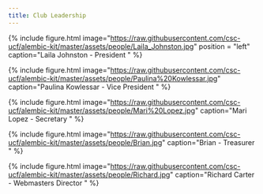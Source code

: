 ```yaml
---
title: Club Leadership
---
```


{% include figure.html image="https://raw.githubusercontent.com/csc-ucf/alembic-kit/master/assets/people/Laila_Johnston.jpg" position = "left" caption="Laila Johnston - President " %}

{% include figure.html image="https://raw.githubusercontent.com/csc-ucf/alembic-kit/master/assets/people/Paulina%20Kowlessar.jpg" caption="Paulina Kowlessar - Vice President " %}

{% include figure.html image="https://raw.githubusercontent.com/csc-ucf/alembic-kit/master/assets/people/Mari%20Lopez.jpg" caption="Mari Lopez - Secretary " %}

{% include figure.html image="https://raw.githubusercontent.com/csc-ucf/alembic-kit/master/assets/people/Brian.jpg" caption="Brian - Treasurer " %}

{% include figure.html image="https://raw.githubusercontent.com/csc-ucf/alembic-kit/master/assets/people/Richard.jpg" caption="Richard Carter - Webmasters Director " %}

